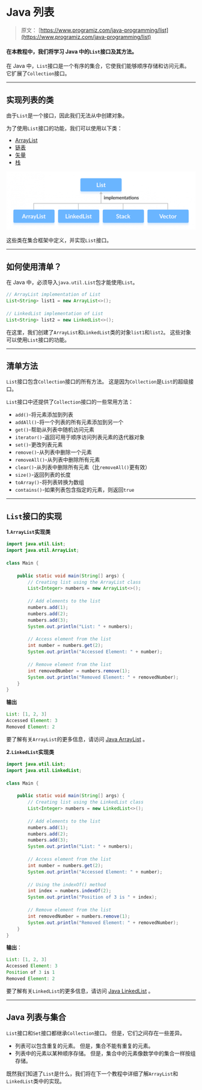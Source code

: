 # Java 列表

> 原文： [https://www.programiz.com/java-programming/list](https://www.programiz.com/java-programming/list)

#### 在本教程中，我们将学习 Java 中的`List`接口及其方法。

在 Java 中，`List`接口是一个有序的集合，它使我们能够顺序存储和访问元素。 它扩展了`Collection`接口。

* * *

## 实现列表的类

由于`List`是一个接口，因此我们无法从中创建对象。

为了使用`List`接口的功能，我们可以使用以下类：

*   [ArrayList](/java-programming/arraylist "Java ArrayList class")
*   [链表](/java-programming/linkedlist "Java LinkedList class")
*   [矢量](/java-programming/vector "Java Vector class")
*   [栈](/java-programming/stack "Java Stack class")

![Classes implementing the List interface in Java](img/8ff434419e2a1dfaa4109a10cdbc00c8.png "Java List interface")

这些类在集合框架中定义，并实现`List`接口。

* * *

## 如何使用清单？

在 Java 中，必须导入`java.util.List`包才能使用`List`。

```java
// ArrayList implementation of List
List<String> list1 = new ArrayList<>();

// LinkedList implementation of List
List<String> list2 = new LinkedList<>(); 
```

在这里，我们创建了`ArrayList`和`LinkedList`类的对象`list1`和`list2`。 这些对象可以使用`List`接口的功能。

* * *

## 清单方法

`List`接口包含`Collection`接口的所有方法。 这是因为`Collection`是`List`的超级接口。

`List`接口中还提供了`Collection`接口的一些常用方法：

*   `add()`-将元素添加到列表
*   `addAll()`-将一个列表的所有元素添加到另一个
*   `get()`-帮助从列表中随机访问元素
*   `iterator()`-返回可用于顺序访问列表元素的迭代器对象
*   `set()`-更改列表元素
*   `remove()`-从列表中删除一个元素
*   `removeAll()`-从列表中删除所有元素
*   `clear()`-从列表中删除所有元素（比`removeAll()`更有效）
*   `size()`-返回列表的长度
*   `toArray()`-将列表转换为数组
*   `contains()`-如果列表包含指定的元素，则返回`true`

* * *

## `List`接口的实现

**1.`ArrayList`实现类**

```java
import java.util.List;
import java.util.ArrayList;

class Main {

    public static void main(String[] args) {
        // Creating list using the ArrayList class
        List<Integer> numbers = new ArrayList<>();

        // Add elements to the list
        numbers.add(1);
        numbers.add(2);
        numbers.add(3);
        System.out.println("List: " + numbers);

        // Access element from the list
        int number = numbers.get(2);
        System.out.println("Accessed Element: " + number);

        // Remove element from the list
        int removedNumber = numbers.remove(1);
        System.out.println("Removed Element: " + removedNumber);
    }
} 
```

**输出**

```java
List: [1, 2, 3]
Accessed Element: 3
Removed Element: 2 
```

要了解有关`ArrayList`的更多信息，请访问 [Java ArrayList](https://www.programiz.com/java-programming/arraylist) 。

**2.`LinkedList`实现类**

```java
import java.util.List;
import java.util.LinkedList;

class Main {

    public static void main(String[] args) {
        // Creating list using the LinkedList class
        List<Integer> numbers = new LinkedList<>();

        // Add elements to the list
        numbers.add(1);
        numbers.add(2);
        numbers.add(3);
        System.out.println("List: " + numbers);

        // Access element from the list
        int number = numbers.get(2);
        System.out.println("Accessed Element: " + number);

        // Using the indexOf() method
        int index = numbers.indexOf(2);
        System.out.println("Position of 3 is " + index);

        // Remove element from the list
        int removedNumber = numbers.remove(1);
        System.out.println("Removed Element: " + removedNumber);
    }
} 
```

**输出**：

```java
List: [1, 2, 3]
Accessed Element: 3
Position of 3 is 1
Removed Element: 2 
```

要了解有关`LinkedList`的更多信息，请访问 [Java LinkedList](https://www.programiz.com/java-programming/linkedlist) 。

* * *

## Java 列表与集合

`List`接口和`Set`接口都继承`Collection`接口。 但是，它们之间存在一些差异。

*   列表可以包含重复的元素。 但是，集合不能有重复的元素。
*   列表中的元素以某种顺序存储。 但是，集合中的元素像数学中的集合一样按组存储。

既然我们知道了`List`是什么，我们将在下一个教程中详细了解`ArrayList`和`LinkedList`类中的实现。